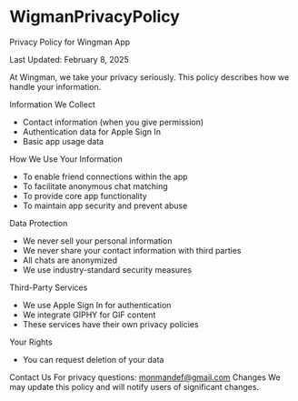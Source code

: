 # WigmanPrivacyPolicy

Privacy Policy for Wingman App

Last Updated: February 8, 2025

At Wingman, we take your privacy seriously. This policy describes how we handle your information.

Information We Collect
- Contact information (when you give permission)
- Authentication data for Apple Sign In
- Basic app usage data

How We Use Your Information
- To enable friend connections within the app
- To facilitate anonymous chat matching
- To provide core app functionality
- To maintain app security and prevent abuse

Data Protection
- We never sell your personal information
- We never share your contact information with third parties
- All chats are anonymized
- We use industry-standard security measures

Third-Party Services
- We use Apple Sign In for authentication
- We integrate GIPHY for GIF content
- These services have their own privacy policies

Your Rights
- You can request deletion of your data

Contact Us
For privacy questions: monmandef@gmail.com
Changes
We may update this policy and will notify users of significant changes.
